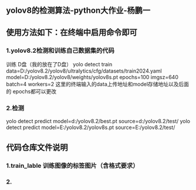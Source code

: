 ## yolov8的检测算法-python大作业-杨鹏一
## 使用方法如下：在终端中启用命令即可
### 1.yolov8.2检测和训练自己数据集的代码
训练    D盘（我的放在了D盘）
yolo detect train data=D:/yolov8.2/yolov8/ultralytics/cfg/datasets/train2024.yaml   model=D:/yolov8.2/yolov8/weights/yolov8s.pt  epochs=100  imgsz=640 batch=4 workers=2
这里的终端输入的data上传地址和model存储地址以及后面的 epochs都可以更改
### 2.检测
yolo detect predict model=d:/yolov8.2/best.pt       source=d:/yolov8.2/test/
yolo detect predict model=E:/yolov8.2/yolov8s.pt       source=E:/yolov8.2/test/
## 代码仓库文件说明
### 1.train_lable 训练图像的标签图片（含格式要求）
### 2.
